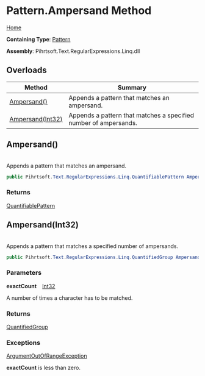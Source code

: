 # Pattern\.Ampersand Method

[Home](../../../../../../README.md)

**Containing Type**: [Pattern](../README.md)

**Assembly**: Pihrtsoft\.Text\.RegularExpressions\.Linq\.dll

## Overloads

| Method | Summary |
| ------ | ------- |
| [Ampersand()](#Pihrtsoft_Text_RegularExpressions_Linq_Pattern_Ampersand) | Appends a pattern that matches an ampersand\. |
| [Ampersand(Int32)](#Pihrtsoft_Text_RegularExpressions_Linq_Pattern_Ampersand_System_Int32_) | Appends a pattern that matches a specified number of ampersands\. |

## Ampersand\(\) <a id="Pihrtsoft_Text_RegularExpressions_Linq_Pattern_Ampersand"></a>

\
Appends a pattern that matches an ampersand\.

```csharp
public Pihrtsoft.Text.RegularExpressions.Linq.QuantifiablePattern Ampersand()
```

### Returns

[QuantifiablePattern](../../QuantifiablePattern/README.md)

## Ampersand\(Int32\) <a id="Pihrtsoft_Text_RegularExpressions_Linq_Pattern_Ampersand_System_Int32_"></a>

\
Appends a pattern that matches a specified number of ampersands\.

```csharp
public Pihrtsoft.Text.RegularExpressions.Linq.QuantifiedGroup Ampersand(int exactCount)
```

### Parameters

**exactCount** &ensp; [Int32](https://docs.microsoft.com/en-us/dotnet/api/system.int32)

A number of times a character has to be matched\.

### Returns

[QuantifiedGroup](../../QuantifiedGroup/README.md)

### Exceptions

[ArgumentOutOfRangeException](https://docs.microsoft.com/en-us/dotnet/api/system.argumentoutofrangeexception)

**exactCount** is less than zero\.

